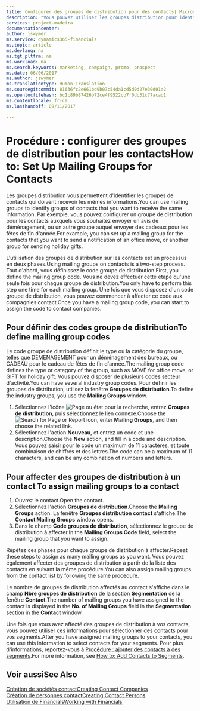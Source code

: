 ```yaml
---
title: Configurer des groupes de distribution pour des contacts| Microsoft Docs
description: "Vous pouvez utiliser les groupes distribution pour identifier les groupes contacts qui doivent recevoir les mêmes informations, par exemple, pour une promotion marketing ou une promotion."
services: project-madeira
documentationcenter: 
author: jswymer
ms.service: dynamics365-financials
ms.topic: article
ms.devlang: na
ms.tgt_pltfrm: na
ms.workload: na
ms.search.keywords: marketing, campaign, promo, prospect
ms.date: 06/06/2017
ms.author: jswymer
ms.translationtype: Human Translation
ms.sourcegitcommit: 81636fc2e661bd9b07c54da1cd5d0d27e30d01a2
ms.openlocfilehash: bc1c89b87426b72ce4f9522cb7f0dc31c77acad1
ms.contentlocale: fr-ca
ms.lasthandoff: 09/11/2017

---
```

# <a name="how-to-set-up-mailing-groups-for-contacts"></a><span data-ttu-id="59f16-103">Procédure : configurer des groupes de distribution pour les contacts</span><span class="sxs-lookup"><span data-stu-id="59f16-103">How to: Set Up Mailing Groups for Contacts</span></span>
<span data-ttu-id="59f16-104">Les groupes distribution vous permettent d'identifier les groupes de contacts qui doivent recevoir les mêmes informations.</span><span class="sxs-lookup"><span data-stu-id="59f16-104">You can use mailing groups to identify groups of contacts that you want to receive the same information.</span></span> <span data-ttu-id="59f16-105">Par exemple, vous pouvez configurer un groupe de distribution pour les contacts auxquels vous souhaitez envoyer un avis de déménagement, ou un autre groupe auquel envoyer des cadeaux pour les fêtes de fin d'année.</span><span class="sxs-lookup"><span data-stu-id="59f16-105">For example, you can set up a mailing group for the contacts that you want to send a notification of an office move, or another group for sending holiday gifts.</span></span>

<span data-ttu-id="59f16-106">L'utilisation des groupes de distribution sur les contacts est un processus en deux phases.</span><span class="sxs-lookup"><span data-stu-id="59f16-106">Using mailing groups on contacts is a two-step process.</span></span> <span data-ttu-id="59f16-107">Tout d'abord, vous définissez le code groupe de distribution.</span><span class="sxs-lookup"><span data-stu-id="59f16-107">First, you define the mailing group code.</span></span> <span data-ttu-id="59f16-108">Vous ne devez effectuer cette étape qu'une seule fois pour chaque groupe de distribution.</span><span class="sxs-lookup"><span data-stu-id="59f16-108">You only have to perform this step one time for each mailing group.</span></span> <span data-ttu-id="59f16-109">Une fois que vous disposez d'un code groupe de distribution, vous pouvez commencer à affecter ce code aux compagnies contact.</span><span class="sxs-lookup"><span data-stu-id="59f16-109">Once you have a mailing group code, you can start to assign the code to contact companies.</span></span>

## <a name="to-define-mailing-group-codes"></a><span data-ttu-id="59f16-110">Pour définir des codes groupe de distribution</span><span class="sxs-lookup"><span data-stu-id="59f16-110">To define mailing group codes</span></span>
<span data-ttu-id="59f16-111">Le code groupe de distribution définit le type ou la catégorie du groupe, telles que DÉMÉNAGEMENT pour un déménagement des bureaux, ou CADEAU pour le cadeau de fêtes de fin d'année.</span><span class="sxs-lookup"><span data-stu-id="59f16-111">The mailing group code defines the type or category of the group, such as MOVE for office move, or GIFT for holiday gift.</span></span> <span data-ttu-id="59f16-112">Vous pouvez disposer de plusieurs codes secteur d'activité.</span><span class="sxs-lookup"><span data-stu-id="59f16-112">You can have several industry group codes.</span></span> <span data-ttu-id="59f16-113">Pour définir les groupes de distribution, utilisez la fenêtre **Groupes de distribution**.</span><span class="sxs-lookup"><span data-stu-id="59f16-113">To define the industry groups, you use the **Mailing Groups** window.</span></span>

1. <span data-ttu-id="59f16-114">Sélectionnez l'icône ![Page ou état pour la recherche](media/ui-search/search_small.png "icône Page ou état pour la recherche"), entrez **Groupes de distribution**, puis sélectionnez le lien connexe.</span><span class="sxs-lookup"><span data-stu-id="59f16-114">Choose the ![Search for Page or Report](media/ui-search/search_small.png "Search for Page or Report icon") icon, enter **Mailing Groups**, and then choose the related link.</span></span>
2. <span data-ttu-id="59f16-115">Sélectionnez l'action **Nouveau**, et entrez un code et une description.</span><span class="sxs-lookup"><span data-stu-id="59f16-115">Choose the **New** action, and fill in a code and description.</span></span> <span data-ttu-id="59f16-116">Vous pouvez saisir pour le code un maximum de 11 caractères, et toute combinaison de chiffres et des lettres.</span><span class="sxs-lookup"><span data-stu-id="59f16-116">The code can be a maximum of 11 characters, and can be any combination of numbers and letters.</span></span>

## <span data-ttu-id="59f16-117"><a name="AssignMailGroupContact"></a> Pour affecter des groupes de distribution à un contact</span><span class="sxs-lookup"><span data-stu-id="59f16-117"><a name="AssignMailGroupContact"></a> To assign mailing groups to a contact</span></span>
1. <span data-ttu-id="59f16-118">Ouvrez le contact.</span><span class="sxs-lookup"><span data-stu-id="59f16-118">Open the contact.</span></span>
2. <span data-ttu-id="59f16-119">Sélectionnez l'action **Groupes de distribution**.</span><span class="sxs-lookup"><span data-stu-id="59f16-119">Choose the **Mailing Groups** action.</span></span> <span data-ttu-id="59f16-120">La fenêtre **Groupes distribution contact** s'affiche.</span><span class="sxs-lookup"><span data-stu-id="59f16-120">The **Contact Mailing Groups** window opens.</span></span>
3. <span data-ttu-id="59f16-121">Dans le champ **Code groupes de distribution**, sélectionnez le groupe de distribution à affecter.</span><span class="sxs-lookup"><span data-stu-id="59f16-121">In the **Mailing Groups Code** field, select the mailing group that you want to assign.</span></span>

<span data-ttu-id="59f16-122">Répétez ces phases pour chaque groupe de distribution à affecter.</span><span class="sxs-lookup"><span data-stu-id="59f16-122">Repeat these steps to assign as many mailing groups as you want.</span></span> <span data-ttu-id="59f16-123">Vous pouvez également affecter des groupes de distribution à partir de la liste des contacts en suivant la même procédure.</span><span class="sxs-lookup"><span data-stu-id="59f16-123">You can also assign mailing groups from the contact list by following the same procedure.</span></span>

<span data-ttu-id="59f16-124">Le nombre de groupes de distribution affectés au contact s'affiche dans le champ **Nbre groupes de distribution** de la section **Segmentation** de la fenêtre **Contact**.</span><span class="sxs-lookup"><span data-stu-id="59f16-124">The number of mailing groups you have assigned to the contact is displayed in the **No. of Mailing Groups** field in the **Segmentation** section in the **Contact** window.</span></span>

<span data-ttu-id="59f16-125">Une fois que vous avez affecté des groupes de distribution à vos contacts, vous pouvez utiliser ces informations pour sélectionner des contacts pour vos segments.</span><span class="sxs-lookup"><span data-stu-id="59f16-125">After you have assigned mailing groups to your contacts, you can use this information to select contacts for your segments.</span></span> <span data-ttu-id="59f16-126">Pour plus d'informations, reportez-vous à [Procédure : ajouter des contacts à des segments](marketing-add-contact-segment.md).</span><span class="sxs-lookup"><span data-stu-id="59f16-126">For more information, see [How to: Add Contacts to Segments](marketing-add-contact-segment.md).</span></span>

## <a name="see-also"></a><span data-ttu-id="59f16-127">Voir aussi</span><span class="sxs-lookup"><span data-stu-id="59f16-127">See Also</span></span>
[<span data-ttu-id="59f16-128">Création de sociétés contact</span><span class="sxs-lookup"><span data-stu-id="59f16-128">Creating Contact Companies</span></span>](marketing-create-contact-companies.md)  
[<span data-ttu-id="59f16-129">Création de personnes contact</span><span class="sxs-lookup"><span data-stu-id="59f16-129">Creating Contact Persons</span></span>](marketing-create-contact-persons.md)  
[<span data-ttu-id="59f16-130">Utilisation de Financials</span><span class="sxs-lookup"><span data-stu-id="59f16-130">Working with Financials</span></span>](ui-work-product.md)


